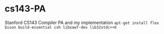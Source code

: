 # cs143-PA
Stanford CS143 Compiler PA and my implementation
`apt-get install flex bison build-essential csh libxaw7-dev lib32stdc++6`